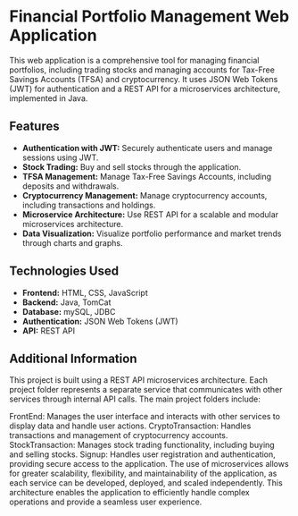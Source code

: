 # Financial Portfolio Management Web Application

This web application is a comprehensive tool for managing financial portfolios, including trading stocks and managing accounts for Tax-Free Savings Accounts (TFSA) and cryptocurrency. It uses JSON Web Tokens (JWT) for authentication and a REST API for a microservices architecture, implemented in Java.

## Features

- **Authentication with JWT:** Securely authenticate users and manage sessions using JWT.
- **Stock Trading:** Buy and sell stocks through the application.
- **TFSA Management:** Manage Tax-Free Savings Accounts, including deposits and withdrawals.
- **Cryptocurrency Management:** Manage cryptocurrency accounts, including transactions and holdings.
- **Microservice Architecture:** Use REST API for a scalable and modular microservices architecture.
- **Data Visualization:** Visualize portfolio performance and market trends through charts and graphs.

## Technologies Used

- **Frontend:** HTML, CSS, JavaScript
- **Backend:** Java, TomCat
- **Database:** mySQL, JDBC
- **Authentication:** JSON Web Tokens (JWT)
- **API:** REST API

## Additional Information
This project is built using a REST API microservices architecture. Each project folder represents a separate service that communicates with other services through internal API calls. The main project folders include:

FrontEnd: Manages the user interface and interacts with other services to display data and handle user actions.
CryptoTransaction: Handles transactions and management of cryptocurrency accounts.
StockTransaction: Manages stock trading functionality, including buying and selling stocks.
Signup: Handles user registration and authentication, providing secure access to the application.
The use of microservices allows for greater scalability, flexibility, and maintainability of the application, as each service can be developed, deployed, and scaled independently. This architecture enables the application to efficiently handle complex operations and provide a seamless user experience.

